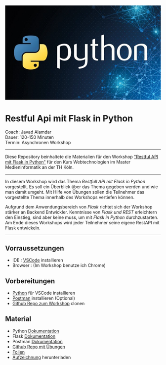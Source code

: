 <!--
layout: workshop
titel: Python Flask Restful Api
social-media-untertitel: Asynchronen Workshop
datum: 2021-06-22
modul: wt
autor: Javad Alamdar
bild: ../pyhton.jpg
art: workshop
termin: 
dauer: 120-150 Minuten 
raum: https://th-koeln.zoom.us/j/89337586017?pwd=L2hBbmczaWJ6TStkUjMxTHlRc0ZhUT09
-->

![Restful Api mit Flask in Python](Python.jpg)

# Restful Api mit Flask in Python

Coach: Javad Alamdar<br>
Dauer: 120-150 Minuten<br>
Termin: Asynchronen Workshop<br>

---

Diese Repository beinhaltete die Materialien für den Workshop ["Restful API mit Flask in Python"](https://javadalam.github.io/WT_Workshop_RestfulApi-mit-/) für den Kurs Webtechnologien im Master Medieninformatik an der TH Köln.

---

In diesem Workshop wird das Thema *Restfull API mit Flask in Python* vorgestellt. Es soll ein Überblick über das Thema gegeben werden und wie man damit umgeht. Mit Hilfe von Übungen sollen die Teilnehmer das vorgestellte Thema innerhalb des Workshops vertiefen können.

Aufgrund dem Anwendungsbereich von *Flask* richtet sich der Workshop stärker an Backend Entwickler. Kenntnisse von *Flask und REST* erleichtern den Einstieg, sind aber keine muss, um mit *Flask in Python* durchzustarten. Am Ende dieses Workshops wird jeder Teilnehmer seine eigene RestAPI mit Flask entwickeln.

---

## Vorraussetzungen
- IDE : [VSCode](https://code.visualstudio.com/download) installieren 
- Browser :  (Im Workshop benutze ich Chrome)




## Vorbereitungen
- [Python](https://www.python.org/downloads/) für VSCode installieren 
- [Postman](https://www.postman.com/downloads/) installieren (Optional)
- [Github Repo zum Workshop](https://github.com/javadalam/WT_Workshop_RestfulApi-mit-) clonen 

## Material
- Python [Dokumentation](https://docs.python.org/3/)
- Flask [Dokumentation](https://flask.palletsprojects.com/en/2.0.x/)
- Postman [Dokumentation](https://learning.postman.com/docs/publishing-your-api/documenting-your-api/)
- [Github Repo mit Übungen](https://github.com/javadalam/WT_Workshop_RestfulApi-mit-Flask-in-Python/tree/main/Aufgaben)
- [Folien](https://github.com/javadalam/WT_Workshop_RestfulApi-mit-Flask-in-Python/tree/main/Folien) 
- [Aufzeichnung](https://github.com/javadalam/WT_Workshop_RestfulApi-mit-Flask-in-Python/tree/main/Aufzeichnungen) herunterladen 

